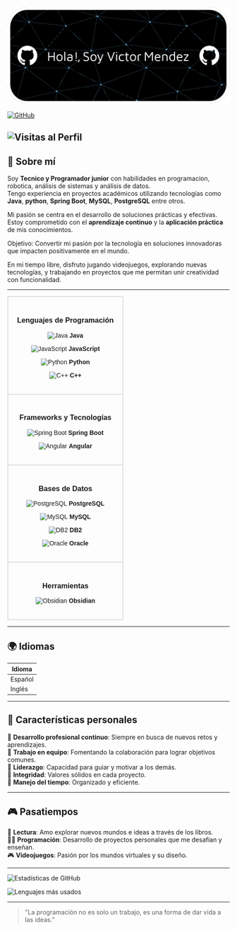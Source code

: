 ![Header](Banner.png)

[![GitHub](https://img.shields.io/badge/GitHub-Víctor%20Méndez-black?style=flat-square&logo=github)](https://github.com/Calatias7)  

![Visitas al Perfil](https://komarev.com/ghpvc/?username=Calatias7&color=brightgreen&style=flat-square)
---

## 🎯 Sobre mí  
Soy **Tecnico y Programador junior** con habilidades en programacion, robotica, análisis de sistemas y análisis de datos.  
Tengo experiencia en proyectos académicos utilizando tecnologías como **Java**, **python**, **Spring Boot**, **MySQL**, **PostgreSQL** entre otros.  

Mi pasión se centra en el desarrollo de soluciones prácticas y efectivas.  
Estoy comprometido con el **aprendizaje continuo** y la **aplicación práctica** de mis conocimientos.  

Objetivo: Convertir mi pasión por la tecnología en soluciones innovadoras que impacten positivamente en el mundo.

En mi tiempo libre, disfruto jugando videojuegos, explorando nuevas tecnologías, y trabajando en proyectos que me permitan unir creatividad con funcionalidad.

---
<table style="width: 100%; border-collapse: collapse; font-family: Arial, sans-serif; text-align: center;">
  <!-- Lenguajes de Programación -->
  <tr>
    <td style="border: 2px solid #ddd; padding: 20px;">
      <h3>Lenguajes de Programación</h3>
      <p><img src="https://img.icons8.com/color/48/000000/java-coffee-cup-logo--v1.png" alt="Java"> <strong>Java</strong></p>
      <p><img src="https://img.icons8.com/color/48/000000/javascript--v1.png" alt="JavaScript"> <strong>JavaScript</strong></p>
      <p><img src="https://img.icons8.com/color/48/000000/python--v1.png" alt="Python"> <strong>Python</strong></p>
      <p><img src="https://img.icons8.com/color/48/000000/c-plus-plus-logo.png" alt="C++"> <strong>C++</strong></p>
    </td>
  </tr>

  <!-- Frameworks y Tecnologías -->
  <tr>
    <td style="border: 2px solid #ddd; padding: 20px;">
      <h3>Frameworks y Tecnologías</h3>
      <p><img src="https://img.icons8.com/color/48/000000/spring-logo.png" alt="Spring Boot"> <strong>Spring Boot</strong></p>
      <p><img src="https://img.icons8.com/color/48/000000/angularjs.png" alt="Angular"> <strong>Angular</strong></p>
    </td>
  </tr>

  <!-- Bases de Datos -->
  <tr>
    <td style="border: 2px solid #ddd; padding: 20px;">
      <h3>Bases de Datos</h3>
      <p><img src="https://img.icons8.com/color/48/000000/postgreesql.png" alt="PostgreSQL"> <strong>PostgreSQL</strong></p>
      <p><img src="https://img.icons8.com/fluency/48/000000/mysql-logo.png" alt="MySQL"> <strong>MySQL</strong></p>
      <p><img src="https://img.icons8.com/ios-filled/50/0033A0/ibm.png" alt="DB2"> <strong>DB2</strong></p>
      <p><img src="https://img.icons8.com/color/48/000000/oracle-logo.png" alt="Oracle"> <strong>Oracle</strong></p>
    </td>
  </tr>

  <!-- Herramientas -->
  <tr>
    <td style="border: 2px solid #ddd; padding: 20px;">
      <h3>Herramientas</h3>
      <p><img src="https://img.icons8.com/color/48/000000/obsidian.png" alt="Obsidian"> <strong>Obsidian</strong></p>
    </td>
  </tr>
</table>

 ---

## 🌍 Idiomas  
| Idioma    | 
|-----------|
| Español   |
| Inglés    |

---

## 🌟 Características personales  
🔹 **Desarrollo profesional continuo**: Siempre en busca de nuevos retos y aprendizajes.  
🔹 **Trabajo en equipo**: Fomentando la colaboración para lograr objetivos comunes.  
🔹 **Liderazgo**: Capacidad para guiar y motivar a los demás.  
🔹 **Integridad**: Valores sólidos en cada proyecto.  
🔹 **Manejo del tiempo**: Organizado y eficiente.  

---

## 🎮 Pasatiempos  
🎯 **Lectura**: Amo explorar nuevos mundos e ideas a través de los libros.  
👨‍💻 **Programación**: Desarrollo de proyectos personales que me desafían y enseñan.  
🎮 **Videojuegos**: Pasión por los mundos virtuales y su diseño.  

---

![Estadísticas de GitHub](https://github-readme-stats.vercel.app/api?username=Calatias7&show_icons=true&theme=radical)

![Lenguajes más usados](https://github-readme-stats.vercel.app/api/top-langs/?username=Calatias7&layout=compact&theme=radical)

---


> "La programación no es solo un trabajo, es una forma de dar vida a las ideas."

